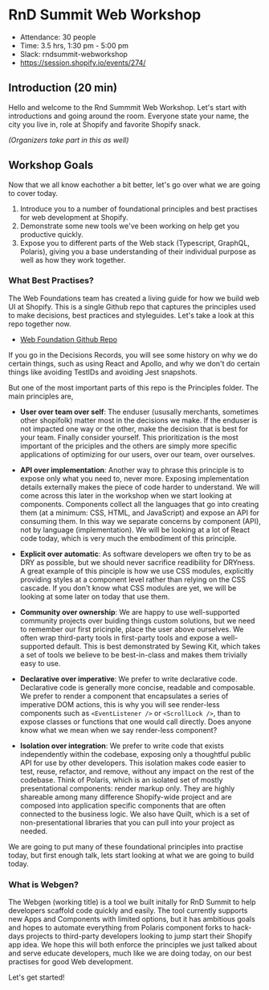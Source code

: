 # RnD Summit Web Workshop

- Attendance: 30 people
- Time: 3.5 hrs, 1:30 pm - 5:00 pm
- Slack: rndsummit-webworkshop
- https://session.shopify.io/events/274/

## Introduction (20 min)

Hello and welcome to the Rnd Summmit Web Workshop. Let's start with introductions and going around the room. Everyone state your name, the city you live in, role at Shopify and favorite Shopify snack.

_(Organizers take part in this as well)_

## Workshop Goals

Now that we all know eachother a bit better, let's go over what we are going to cover today.

1.  Introduce you to a number of foundational principles and best practises for web development at Shopify.
2.  Demonstrate some new tools we've been working on help get you productive quickly.
3.  Expose you to different parts of the Web stack (Typescript, GraphQL, Polaris), giving you a base understanding of their individual purpose as well as how they work together.

### What Best Practises?

The Web Foundations team has created a living guide for how we build web UI at Shopify. This is a single Github repo that captures the principles used to make decisions, best practices and styleguides. Let's take a look at this repo together now.

- [Web Foundation Github Repo](https://github.com/Shopify/web-foundation)

If you go in the Decisions Records, you will see some history on why we do certain things, such as using React and Apollo, and why we don't do certain things like avoiding TestIDs and avoiding Jest snapshots.

But one of the most important parts of this repo is the Principles folder. The main principles are,

* **User over team over self**: The enduser (ususally merchants, sometimes other shopifolk) matter most in the decisions we make. If the enduser is not impacted one way or the other, make the decision that is best for your team. Finally consider yourself. This prioritization is the most important of the priciples and the others are simply more specific applications of optimizing for our users, over our team, over ourselves.

* **API over implementation**: Another way to phrase this principle is to expose only what you need to, never more. Exposing implementation details externally makes the piece of code harder to understand. We will come across this later in the workshop when we start looking at components. Components collect all the languages that go into creating them (at a minimum: CSS, HTML, and JavaScript) and expose an API for consuming them. In this way we separate concerns by component (API), not by language (implementation). We will be looking at a lot of React code today, which is very much the embodiment of this principle. 

* **Explicit over automatic**: As software developers we often try to be as DRY as possible, but we should never sacrifice readibility for DRYness. A great example of this pinciple is how we use CSS modules, explicitly providing styles at a component level rather than relying on the CSS cascade. If you don't know what CSS modules are yet, we will be looking at some later on today that use them.

* **Community over ownership**: We are happy to use well-supported community projects over buiding things custom solutions, but we need to remember our first pricinple, place the user above ourselves. We often wrap third-party tools in first-party tools and expose a well-supported default. This is best demonstrated by Sewing Kit, which takes a set of tools we believe to be best-in-class and makes them trivially easy to use.

* **Declarative over imperative**: We prefer to write declarative code. Declarative code is generally more concise, readable and composable. We prefer to render a component that encapsulates a series of imperative DOM actions, this is why you will see render-less components such as `<EventListener />` or `<ScrollLock />`, than to expose classes or functions that one would call directly. Does anyone know what we mean when we say render-less component?

* **Isolation over integration**: We prefer to write code that exists independently within the codebase, exposing only a thoughtful public API for use by other developers. This isolation makes code easier to test, reuse, refactor, and remove, without any impact on the rest of the codebase. Think of Polaris, which is an isolated set of mostly presentational components: render markup only. They are highly shareable among many difference Shopify-wide project and are composed into application specific components that are often connected to the business logic. We also have Quilt, which is a set of non-presentational libraries that you can pull into your project as needed.

We are going to put many of these foundational principles into practise today, but first enough talk, lets start looking at what we are going to build today.

### What is Webgen?

The Webgen (working title) is a tool we built initally for RnD Summit to help developers scaffold code quickly and easily. The tool currently supports new Apps and Components with limited options, but it has ambitious goals and hopes to automate everything from Polaris component forks to hack-days projects to third-party developers looking to jump start their Shopify app idea. We hope this will both enforce the principles we just talked about and serve educate developers, much like we are doing today, on our best practises for good Web development.

Let's get started!
